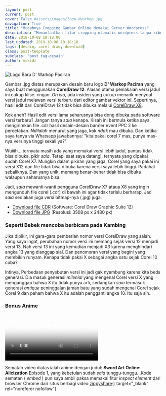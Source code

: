 ```yaml
---
layout: post
current: post
cover: False #assets/images/logo-dwarkop.jpg
navigation: True
title: "Mudahnya Cropping Gambar Online Memakai Server Wordpress"
description: "Memanfaatkan fitur cropping otomatis wordpress tanpa ribet download upload gambar meskipun bukan pengguna WordPress"
date: 2018-10-08 10:18:00
last_updated: 2018-10-08 18:18:18
tags: [desain, corel draw, download]
class: post-template
subclass: 'post tag-desain'
author: mukidi
---
```

<script async src="//pagead2.googlesyndication.com/pagead/js/adsbygoogle.js"></script>
<!-- AtasArtikel -->
<ins class="adsbygoogle"
     style="display:block"
     data-ad-client="ca-pub-8526606076277673"
     data-ad-slot="8771412334"
     data-ad-format="auto"
     data-full-width-responsive="true"></ins><script>
(adsbygoogle = window.adsbygoogle || []).push({});
</script>

![Logo Baru D' Warkop Paciran](https://i0.wp.com/www.paciran.com/assets/images/logo-dwarkop.jpg?resize=460,460)

Gambar .jpg diatas merupakan desain baru logo **D' Warkop Paciran** yang saya buat menggunakan **CorelDraw 12**. Alasan utama pemakaian versi jadul ini cukup klise: ringan. _Oh iyo_, ada insiden yang cukup menarik menyoal versi jadul melawan versi terbaru dari editor gambar vektor ini. Sepertinya, hasil edit dari CorelDraw 12 tidak bisa dibuka melalui [CorelDraw X8](https://www.knoacc.org/2018/08/download-full-corel-draw-grafic-suite-2018.html).

Kok aneh? Hasil edit versi lama seharusnya bisa dong dibuka pada software versi terbaru? Jangan tanya _saia_ kenapa. Kisah ini bermula ketika saya mengirimkan file .cdr hasil desain-desain banner event PPC 2 ke percetakan. _Ndilalah_ menurut yang jaga, kok _ndak_ mau dibuka. Dan ketika saya tanya via Whatsapp jawabannya: "kita pakai corel 7 mas, punya mas-nya versinya tinggi sekali ya?".

Wuiiih... ternyata masih ada yang memakai versi lebih jadul, pantas tidak bisa dibuka, pikir _saia_. Tetapi saat saya datangi, ternyata yang dipakai sudah Corel X7. Mungkin dalam pikiran yang jaga, Corel yang saya pakai ini versi X12 dan file tidak bisa dibuka karena versi saya lebih tinggi. Padahal sebaliknya. Dan yang unik, memang benar-benar tidak bisa dibuka walaupun seharusnya bisa.

Jadi, _saia_ mewanti-wanti pengguna CorelDraw X7 ataua X8 yang ingin mengunduh file corel (.cdr) di bawah ini agar tidak terlalu berharap. Jad _saia_ sediakan juga versi bitmap-nya (.jpg) juga.

- [Download file CDR](assets/zip/dwarkop.zip) (Software: Corel Draw Graphic Suite 12)
- [Download file JPG](assets/images/logo-dwarkop.jpg) (Resolusi: 3508 px x 2480 px)

### Seperti Bebek mencoba berbicara pada Kambing

Jika dipikir, ini gara-gara pemberian nomor versi CorelDraw yang salah. Yang saya ingat, perubahan nomor versi ini memang sejak versi 12 menjadi versi 13. Nah versi 13 ini yang kemudian menjadi X3 karena menghindari angka 13 yang dianggap sial. Dan penomoran versi yang begini yang membikin runyam. Kenapa tidak pakai X sebagai angka satu sejak Corel 10 coba?

Intinya, Perbedaan penyebutan versi ini jadi gak nyambung karena kita beda generasi. Dia masuk generasi _milenial_ yang mengenal Corel versi X yang menganggap bahwa X itu tidak punya arti, sedangkan _saia_ termasuk generasi _antique_ peninggalan jaman batu yang sudah mengenal Corel sejak Corel 9 dan paham bahwa X itu adalah pengganti angka 10. Itu saja sih..

### Bonus Anime

<div style="max-width:920px;"><video controls poster="//www103.zippyshare.com/downloadM4V?key=tre0mIne&amp;poster=true&amp;time=215608" preload="auto" src="//www103.zippyshare.com/downloadM4V?key=tre0mIne&amp;res=720&amp;time=215608"><source src="//www103.zippyshare.com/downloadM4V?key=tre0mIne&amp;res=720&amp;time=215608" data-quality="hd" type="video/mp4"></video></div>

Sematan video diatas ialah anime dengan judul: **Sword Art Online: Alicization** Episode 1, yang kebetulan sudah _saia_ tunggu-tunggu. 
.Kode sematan ( _embed_ ) pun saya ambil paksa memakai fitur _inspect element_ dari browser Chrome dari situs berbagi video [zippyshare](http://corneey.com/wL8gfg){: target="_blank" rel="noreferer nofollow"}